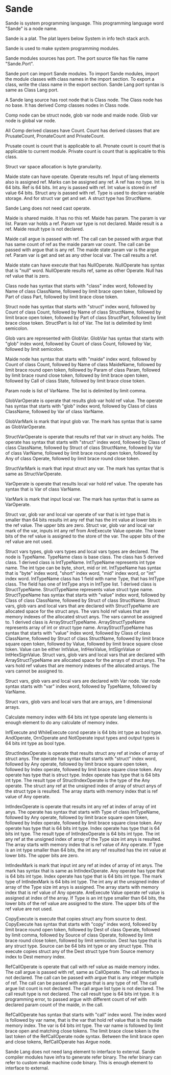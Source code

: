 # Sande

Sande is system programming language.
This programming language word "Sande" is a node name.

Sande is a plat.
The plat layers below System in info tech stack arch.

Sande is used to make system programming modules.

Sande modules sources has port.
The port source file has file name "Sande.Port".

Sande port can import Sande modules.
To import Sande modules, import the module classes with class names in the import section.
To export a class, write the class name in the export section.
Sande Lang port syntax is same as Class Lang port.

A Sande lang source has root node that is Class node.
The Class node has no base.
It has derived Comp classes nodes in Class node.

Comp node can be struct node, glob var node and maide node.
Glob var node is global var node.

All Comp derived classes have Count.
Count has derived classes that are PrusateCount, PronateCount and PrivateCount.

Prusate count is count that is applicable to all.
Pronate count is count that is applicable to current module.
Private count is count that is applicable to this class.

Struct var space allocation is byte granularity.

Maide state can have operate.
Operate results ref.
Input of lang elements also is assigned ref.
Marks can be assigned any ref.
A ref has no type.
Int is 64 bits. Ref is 64 bits.
Int any is passed with ref.
Int value is stored in ref value 64 bits.
Struct any is passed with ref.
Type is used to declare variable storage.
And for struct var get and set.
A struct type has StructName.

Sande Lang does not need cast operate.

Maide is shared maide. It has no this ref.
Maide has param. The param is var list.
Param var holds a ref. Param var type is not declared.
Maide result is a ref.
Maide result type is not declared.

Maide call argue is passed with ref.
The call can be passed with argue that has same count of ref as the maide param var count.
The call can be passed with argue that is any ref.
The maide state param var is the argue ref.
Param var is get and set as any other local var.
The call results a ref.

Maide state can have execute that has NullOperate.
NullOperate has syntax that is "null" word.
NullOperate results ref, same as other Operate.
Null has ref value that is zero.

Class node has syntax that starts with "class" index word, followed by Name of class ClassName,
followed by limit brace open token, followed by Part of class Part, 
followed by limit brace close token.

Struct node has syntax that starts with "struct" index word, followed by Count of class Count, 
followed by Name of class StructName,
followed by limit brace open token, followed by Part of class StructPart,
followed by limit brace close token.
StructPart is list of Var. The list is delimited by limit semicolon.

Glob vars are represented with GlobVar.
GlobVar has syntax that starts with "glob" index word, followed by Count of class Count, 
followed by Var, followed by limit semicolon.

Maide node has syntax that starts with "maide" index word, followed by Count of class Count, 
followed by Name of class MaideName, followed by limit brace round open token,
followed by Param of class Param, followed by limit brace round close token, 
followed by limit brace open token, followed by Call of class State, 
followed by limit brace close token.

Param node is list of VarName. The list is delimited by limit comma.

GlobVarOperate is operate that results glob var hold ref value.
The operate has syntax that starts with "glob" index word, followed by Class of class ClassName, 
followed by Var of class VarName.

GlobVarMark is mark that input glob var.
The mark has syntax that is same as GlobVarOperate.

StructVarOperate is operate that results ref that var in struct any holds.
The operate has syntax that starts with "struct" index word, followed by Class of class ClassName, 
followed by Struct of class StructName, followed by Var of class VarName, 
followed by limit brace round open token, 
followed by Any of class Operate, followed by limit brace round close token.

StructVarMark is mark that input struct any var.
The mark has syntax that is same as StructVarOperate.

VarOperate is operate that results local var hold ref value.
The operate has syntax that is Var of class VarName.

VarMark is mark that input local var.
The mark has syntax that is same as VarOperate.

Struct var, glob var and local var operate of var that is int type that is smaller than 64 bits
results int any ref that has the int value at lower bits in the ref value.
The upper bits are zero.
Struct var, glob var and local var mark of the var, inputs int any ref 
from AreExecute Value operate.
The lower bits of the ref value is assigned to the store of the var.
The upper bits of the ref value are not used.

Struct vars types, glob vars types and local vars types are declared.
The node is TypeName.
TypeName class is base class.
The class has 5 derived class.
1 derived class is IntTypeName. IntTypeName represents int type name.
The int type can be byte, short, mid or int.
IntTypeName has syntax that is "byte" index word, "short" index word, "mid" index word, or "int" index word.
IntTypeName class has 1 field with name Type, that has IntType class. The field has one of IntType anys in IntType list.
1 derived class is StructTypeName.
StructTypeName represents value struct type name.
StructTypeName has syntax that starts with "value" index word, followed by Class of class ClassName, 
followed by Struct of class StructName.
Struct vars, glob vars and local vars that are declared with StructTypeName are allocated space for the struct anys.
The vars hold ref values that are memory indexes of the allocated struct anys.
The vars cannot be assigned to.
1 derived class is ArrayStructTypeName.
ArrayStructTypeName represents array of int or struct type name.
ArrayStructTypeName has syntax that starts with "value" index word, followed by Class of class ClassName, 
followed by Struct of class StructName, followed by limit brace square open token, 
followed by Value, followed by limit brace square close token.
Value can be either IntValue, IntHexValue, IntSignValue or IntHexSignValue.
Struct vars, glob vars and local vars that are declared with ArrayStructTypeName are allocated space for the arrays of struct anys.
The vars hold ref values that are memory indexes of the allocated arrays.
The vars cannot be assigned to.

Struct vars, glob vars and local vars are declared with Var node.
Var node syntax starts with "var" index word, followed by TypeName, followed by VarName.

Struct vars, glob vars and local vars that are arrays, are 1 dimensional arrays.

Calculate memory index with 64 bits int type operate lang elements is enough element to
do any calculate of memory index.

InfExecute and WhileExecute cond operate is 64 bits int type as bool type.
AndOperate, OrnOperate and NotOperate input types and output types is 64 bits int type as bool type.

StructIndexOperate is operate that results struct any ref at index of array of struct anys.
The operate has syntax that starts with "struct" index word, followed by Any operate, 
followed by limit brace square open token, 
followed by Index operate, followed by limit brace square close token.
Any operate has type that is struct type.
Index operate has type that is 64 bits int type.
The result type of StructIndexOperate is the type of the Any operate.
The struct any ref at the unsigned index of array of struct anys of the struct type is resulted.
The array starts with memory index that is ref value of Any operate.

IntIndexOperate is operate that results int any ref at index of array of int anys.
The operate has syntax that starts with Type of class IntTypeName, followed by Any operate, followed by limit brace square open token, 
followed by Index operate, followed by limit brace square close token.
Any operate has type that is 64 bits int type.
Index operate has type that is 64 bits int type.
The result type of IntIndexOperate is 64 bits int type.
The int any ref at the unsigned index of array of the Type size int anys is resulted.
The array starts with memory index that is ref value of Any operate.
If Type is an int type smaller than 64 bits, the int any ref resulted has the int value at lower bits.
The upper bits are zero.

IntIndexMark is mark that input int any ref at index of array of int anys.
The mark has syntax that is same as IntIndexOperate.
Any operate has type that is 64 bits int type.
Index operate has type that is 64 bits int type.
The mark type of IntIndexMark is 64 bits int type.
The int any at the unsigned index of array of the Type size int anys is assigned.
The array starts with memory index that is ref value of Any operate.
AreExecute Value operate ref value is assigned at index of the array.
If Type is an int type smaller than 64 bits, the lower bits of the ref value are assigned to the store.
The upper bits of the ref value are not used.

CopyExecute is execute that copies struct any from source to dest.
CopyExecute has syntax that starts with "copy" index word, followed by limit brace round open token,
followed by Dest of class Operate, followed by limit comma, 
followed by Source of class Operate, followed by limit brace round close token, 
followed by limit semicolon.
Dest has type that is any struct type.
Source can be 64 bits int type or any struct type.
This execute copies struct any of the Dest struct type from Source memory index to Dest memory index.

RefCallOperate is operate that call with ref value as maide memory index.
The call argue is passed with ref, same as CallOperate.
The call interface is not declared.
The call can be passed with argue that is any integer multiple of ref.
The call can be passed with argue that is any type of ref.
The call argue list count is not declared.
The call argue list type is not declared.
The call result type is not declared.
The call result type is 64 bits int type.
It is programming error, to passed argue with different count of ref with declared param count of the maide, in the call.

RefCallOperate has syntax that starts with "call" index word.
The index word is followed by var name, that is the var that hold ref value that is the maide memory index.
The var is 64 bits int type.
The var name is followed by limit brace open and matching close tokens.
The limit brace close token is the last token of the RefCallOperate node syntax.
Between the limit brace open and close tokens, RefCallOperate has Argue node.

Sande Lang does not need lang element to interface to external.
Sande compiler modules have infra to generate refer binary.
The refer binary can refer to custom made machine code binary.
This is enough element to interface to external.